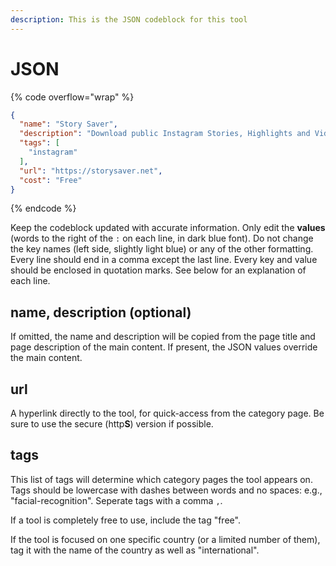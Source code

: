 ```yaml
---
description: This is the JSON codeblock for this tool
---
```


# JSON

{% code overflow="wrap" %}
```json
{
  "name": "Story Saver",
  "description": "Download public Instagram Stories, Highlights and Videos.",
  "tags": [
    "instagram"
  ],
  "url": "https://storysaver.net",
  "cost": "Free"
}
```
{% endcode %}

Keep the codeblock updated with accurate information. Only edit the **values** (words to the right of the `:` on each line, in dark blue font). Do not change the key names (left side, slightly light blue) or any of the other formatting. Every line should end in a comma except the last line. Every key and value should be enclosed in quotation marks. See below for an explanation of each line.&#x20;

## name, description (optional)

If omitted, the name and description will be copied from the page title and page description of the main content. If present, the JSON values override the main content.

## url

A hyperlink directly to the tool, for quick-access from the category page. Be sure to use the secure (http**S**) version if possible.

## tags

This list of tags will determine which category pages the tool appears on. Tags should be lowercase with dashes between words and no spaces: e.g., "facial-recognition". Seperate tags with a comma `,`.

If a tool is completely free to use, include the tag "free".

If the tool is focused on one specific country (or a limited number of them), tag it with the name of the country as well as "international".

